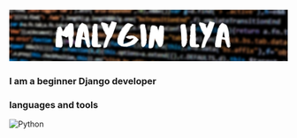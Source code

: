 ![header](https://github.com/ilya1231231/ilya1231231/blob/main/assets/Malygin%20Ilya.png)

### I am a beginner Django developer 

### languages and tools
![Python](https://img.shields.io/badge/-<Python>-<090909>?style=for-the-badge&logo=python)
